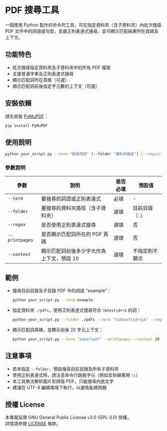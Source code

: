 # PDF 搜尋工具

一個使用 Python 製作的命令列工具，可在指定資料夾（含子資料夾）內批次搜尋 PDF 文件中的詞語或句型，支援正則表達式搜尋，並可顯示匹配結果所在頁碼及上下文。

## 功能特色

- 批次搜尋指定資料夾及子資料夾中的所有 PDF 檔案
- 支援普通字串及正則表達式搜尋
- 顯示匹配詞所在頁碼（可選）
- 顯示匹配詞前後指定字元數的上下文（可選）

## 安裝依賴

請先安裝 [PyMuPDF](https://pymupdf.readthedocs.io/en/latest/)：

```bash
pip install PyMuPDF
```

## 使用說明

```bash
python your_script.py --term "搜尋詞語" [--folder "資料夾路徑"] [--regex] [--printpages] [--context 數字]
```

### 參數說明

| 參數          | 說明                                   | 是否必填 | 預設值         |
| ------------- | ------------------------------------ | -------- | -------------- |
| `--term`      | 要搜尋的詞語或正則表達式               | 必填     | -              |
| `--folder`    | 要搜尋的資料夾路徑（含子資料夾）        | 選填     | 目前目錄（`.`） |
| `--regex`     | 是否使用正則表達式搜尋                   | 選填     | 否             |
| `--printpages`| 是否顯示匹配詞所在的 PDF 頁碼            | 選填     | 否             |
| `--context`   | 顯示匹配詞前後多少字元作為上下文，預設 10 | 選填     | 不指定則不顯示 |

## 範例

- 搜尋目前目錄及子目錄 PDF 中的詞語 "example"：

  ```bash
  python your_script.py --term example
  ```

- 指定資料夾 `./pdfs`，使用正則表達式搜尋符合 `\btest\d+\b` 的詞：

  ```bash
  python your_script.py --folder ./pdfs --term "\\btest\\d+\\b" --regex
  ```

- 顯示匹配詞頁碼，並顯示前後 20 字元上下文：

  ```bash
  python your_script.py --term "important" --printpages --context 20
  ```

## 注意事項

- 若未指定 `--folder`，預設搜尋目前目錄及所有子資料夾
- 使用正則表達式時，請注意命令行跳脫字元（例如反斜線需用 `\\`）
- 本工具無法解析圖片型掃描 PDF，只能搜尋內嵌文字
- 建議在 UTF-8 編碼環境下執行，以避免亂碼問題

## 授權 License

本專案採用 GNU General Public License v3.0 (GPL-3.0) 授權。  
詳情請參閱 [LICENSE](https://www.gnu.org/licenses/gpl-3.0.html) 條款。

